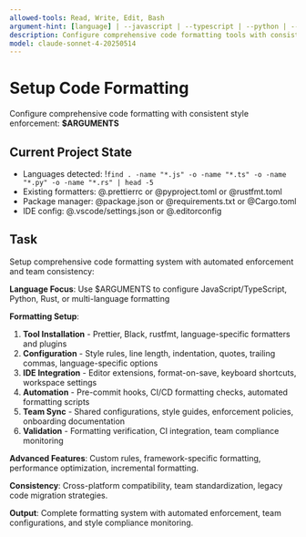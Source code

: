 ```yaml
---
allowed-tools: Read, Write, Edit, Bash
argument-hint: [language] | --javascript | --typescript | --python | --multi-language
description: Configure comprehensive code formatting tools with consistent style enforcement
model: claude-sonnet-4-20250514
---
```


# Setup Code Formatting

Configure comprehensive code formatting with consistent style enforcement: **$ARGUMENTS**

## Current Project State

- Languages detected: !`find . -name "*.js" -o -name "*.ts" -o -name "*.py" -o -name "*.rs" | head -5`
- Existing formatters: @.prettierrc or @pyproject.toml or @rustfmt.toml
- Package manager: @package.json or @requirements.txt or @Cargo.toml
- IDE config: @.vscode/settings.json or @.editorconfig

## Task

Setup comprehensive code formatting system with automated enforcement and team consistency:

**Language Focus**: Use $ARGUMENTS to configure JavaScript/TypeScript, Python, Rust, or multi-language formatting

**Formatting Setup**:
1. **Tool Installation** - Prettier, Black, rustfmt, language-specific formatters and plugins
2. **Configuration** - Style rules, line length, indentation, quotes, trailing commas, language-specific options
3. **IDE Integration** - Editor extensions, format-on-save, keyboard shortcuts, workspace settings
4. **Automation** - Pre-commit hooks, CI/CD formatting checks, automated formatting scripts
5. **Team Sync** - Shared configurations, style guides, enforcement policies, onboarding documentation
6. **Validation** - Formatting verification, CI integration, team compliance monitoring

**Advanced Features**: Custom rules, framework-specific formatting, performance optimization, incremental formatting.

**Consistency**: Cross-platform compatibility, team standardization, legacy code migration strategies.

**Output**: Complete formatting system with automated enforcement, team configurations, and style compliance monitoring.